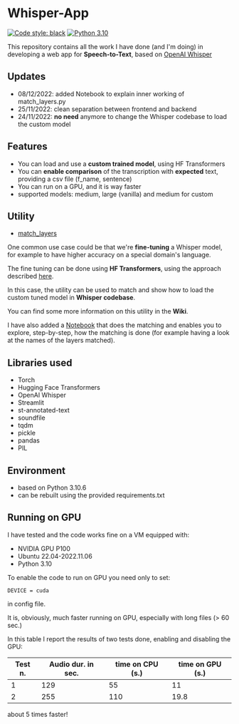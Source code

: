 # Whisper-App
[![Code style: black](https://img.shields.io/badge/code%20style-black-000000.svg)](https://github.com/psf/black)
[![Python 3.10](https://img.shields.io/badge/python-3.10-blue.svg)](https://www.python.org/downloads/release/python-3100/)

This repository contains all the work I have done (and I'm doing) in developing a web app for **Speech-to-Text**, 
based on [OpenAI Whisper](https://github.com/openai/whisper)

## Updates
* 08/12/2022: added Notebook to explain inner working of match_layers.py
* 25/11/2022: clean separation between frontend and backend
* 24/11/2022: **no need** anymore to change the Whisper codebase to load the custom model


## Features
* You can load and use a **custom trained model**, using HF Transformers
* You can **enable comparison** of the transcription with **expected** text, providing a csv file (f_name, sentence)
* You can run on a GPU, and it is way faster
* supported models: medium, large (vanilla) and medium for custom

## Utility
* [match_layers](https://github.com/luigisaetta/whisper-app/blob/main/match_layers.py)

One common use case could be that we're **fine-tuning** a Whisper model, for example to have higher accuracy on a special domain's language.

The fine tuning can be done using **HF Transformers**, using the approach described [here](https://huggingface.co/blog/fine-tune-whisper).

In this case, the utility can be used to match and show how to load the custom tuned model in **Whisper codebase**.

You can find some more information on this utility in the **Wiki**.

I have also added a [Notebook](https://github.com/luigisaetta/whisper-app/blob/main/match_layers.ipynb) that does the matching and enables you to explore, step-by-step, how the matching is done
(for example having a look at the names of the layers matched). 

## Libraries used
* Torch
* Hugging Face Transformers
* OpenAI Whisper
* Streamlit
* st-annotated-text
* soundfile
* tqdm
* pickle
* pandas
* PIL

## Environment
* based on Python 3.10.6
* can be rebuilt using the provided requirements.txt

## Running on GPU
I have tested and the code works fine on a VM equipped with:
* NVIDIA GPU P100
* Ubuntu 22.04-2022.11.06
* Python 3.10

To enable the code to run on GPU you need only to set:
```
DEVICE = cuda 
```
in config file.

It is, obviously, much faster running on GPU, especially with long files (> 60 sec.)

In this table I report the results of two tests done, enabling and disabling the GPU:

| Test n. | Audio dur. in sec. | time on CPU (s.) | time on GPU (s.) |
| ------- | ------------- | ------------- | ------------- |
|       1 | 129 | 55  |   11 |
|       2 | 255 | 110 | 19.8 |

about 5 times faster!





